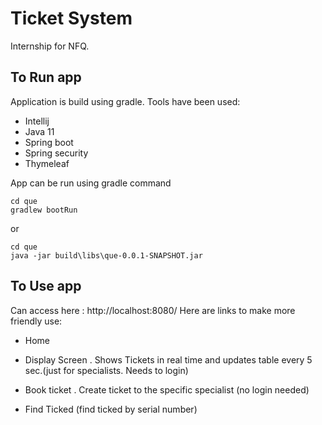 # Ticket System

Internship for NFQ.

## To Run app

Application is build using gradle. 
Tools have been used:
- Intellij
- Java 11
- Spring boot
- Spring security
- Thymeleaf

App can be run using gradle command
````
cd que
gradlew bootRun
````
 or
```
cd que
java -jar build\libs\que-0.0.1-SNAPSHOT.jar

```

## To Use app

Can access here : http://localhost:8080/
Here are links to make more friendly use:

- Home

- Display Screen . Shows Tickets in real time and updates table every 5 sec.(just for specialists. Needs to login)
- Book ticket . Create ticket to the specific specialist (no login needed)
- Find Ticked (find ticked by serial number)




